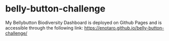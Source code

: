 # belly-button-challenge

My Bellybutton Biodiversity Dashboard is deployed on Github Pages and is accessible through the following link: https://enotaro.github.io/belly-button-challenge/ 
